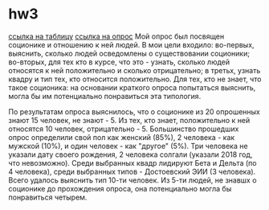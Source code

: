 # hw3
[ссылка на таблицу](https://docs.google.com/spreadsheets/d/1B8G4aIitwgNaPR_Zan7q-VE-auWLMqP6z2QGedTSzYo/edit?usp=sharing)
[ссылка на опрос](https://docs.google.com/forms/d/1eBdWN4s3H0G-Z76_r7pn4UIpfSdzKuRt18XOMcm-ZVM/edit?usp=sharing)
Мой опрос был посвящен соционике и отношению к ней людей.
В мои цели входило: во-первых, выяснить, сколько людей осведомлены о существовании соционики;
во-вторых, для тех кто в курсе, что это - узнать, сколько людей относятся к ней положительно и сколько отрицательно;
в третьх, узнать квадру и тип тех, кто относится положительно.
Для тех, кто не знает, что такое соционика: на основании краткого опроса попытаться выяснить, могла бы им потенциально понравиться эта типология.

По результатам опроса выяснилось, что о соционике из 20 опрошенных знают 15 человек, не знают - 5.
Из тех, кто знает, положительно к ней относятся 10 человек, отрицательно - 5.
Большинство прошедших опрос определили свой пол как женский (85%), 2 человека - как мужской (10%), и один человек - как "другое" (5%).
Три человека не указали дату своего рождения, 2 человека солгали (указали 2018 год, что невозможно).
Среди выбранных квадр лидируют Бета и Дельта (по 4 человека), среди выбранных типов - Достоевский ЭИИ (3 человека). Всего удалось выяснить тип 10-ти человек.
Из 5-ти людей, не знавшх о соционике до прохождения опроса, она потенциально могла бы понравиться четырем.
